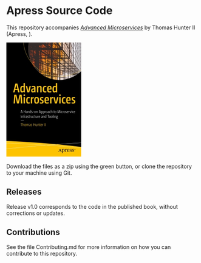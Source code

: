 # Apress Source Code

This repository accompanies [*Advanced Microservices*](http://www.apress.com/9781484228869) by Thomas Hunter II (Apress, ).

[comment]: #cover
![Cover image](9781484228869.jpg)

Download the files as a zip using the green button, or clone the repository to your machine using Git.

## Releases

Release v1.0 corresponds to the code in the published book, without corrections or updates.

## Contributions

See the file Contributing.md for more information on how you can contribute to this repository.

